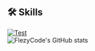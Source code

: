 


## 🛠 Skills
[![Test](https://img.shields.io/badge/Java-ED8B00?style=for-the-badge&logo=openjdk&logoColor=white)]()  
![FlezyCode's GitHub stats](https://github-readme-stats.vercel.app/api?username=FlezyCodes&show_icons=true&theme=radical)


